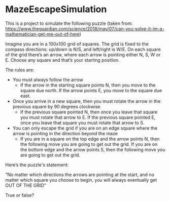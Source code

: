 # MazeEscapeSimulation

This is a project to simulate the following puzzle (taken from: https://www.theguardian.com/science/2018/may/07/can-you-solve-it-im-a-mathematician-get-me-out-of-here)

Imagine you are in a 100x100 grid of squares.
The grid is fixed to the compass directions: up/down is N/S, and left/right is W/E.
On each square of the grid there’s an arrow, where each arrow is pointing either N, S, W or E.
Choose any square and that’s your starting position.

The rules are:

* You must always follow the arrow
  * If the arrow in the starting square points N, then you move to the square due north. If the arrow points E, you move to the square due east.
* Once you arrive in a new square, then you must rotate the arrow in the previous square by 90 degrees clockwise
  * If the previous square pointed N, then once you leave that square you must rotate that arrow to E. If the previous square pointed E, once you leave that square you must rotate that arrow to S.
* You can only escape the grid if you are on an edge square where the arrow is pointing in the direction beyond the maze
  * If you are in a square on the top edge and the arrow points N, then the following move you are going to get out the grid. If you are on the bottom edge and the arrow points S, then the following move you are going to get out the grid.

Here’s the puzzle's statement:

“No matter which directions the arrows are pointing at the start, and no matter which square you choose to begin, you will always eventually get OUT OF THE GRID”

True or false?
